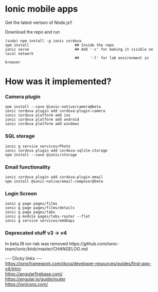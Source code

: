 # Ionic mobile apps

Get the latest verison of Node.js!!

Download the repo and run
```
(sudo) npm install -g ionic cordova 
npm install                     ## Inside the repo 
ionic serve                     ## Add '-c' for making it visible on local network 
                                ##     '-l' for lab environment in browser
```

# How was it implemented?

### Camera plugin
```
npm install --save @ionic-native/camera@beta   
ionic cordova plugin add cordova-plugin-camera
ionic cordova platform add ios
ionic cordova platform add android 
ionic cordova platform add windows
```

### SQL storage
```
ionic g service services/Photo
ionic cordova plugin add cordova-sqlite-storage
npm install --save @ionic/storage
```
### Email functionality
```
ionic cordova plugin add cordova-plugin-email
npm install @ionic-native/email-composer@beta
```
### Login Screen
```
ionic g page pages/films
ionic g page pages/films/details
ionic g page pages/tabs
ionic g module pages/tabs-router --flat
ionic g service services/omdbapi
``` 

### Deprecated stuff v3 -> v4
<ion-nav>
<ion-tab> In beta.18 ion-tab was removed https://github.com/ionic-team/ionic/blob/master/CHANGELOG.md  


--- Clicky links ---  
https://ionicframework.com/docs/developer-resources/guides/first-app-v4/intro  
https://angularfirebase.com/  
https://angular.io/guide/router  
https://ionicons.com/  


